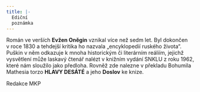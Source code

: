 ```yaml
---
title: |-
  Ediční
  poznámka
---
```


  

Román ve verších __Evžen Oněgin__ vznikal více než sedm let. Byl dokončen v roce 1830 a tehdejší kritika ho nazvala „encyklopedií ruského života“. Puškin v něm odkazuje k mnoha historickým či literárním reáliím, jejichž vysvětlení může laskavý čtenář nalézt v knižním vydání SNKLU z roku 1962, které nám sloužilo jako předloha. Rovněž zde nalezne v překladu Bohumila Mathesia torzo __HLAVY DESÁTÉ__ a jeho __Doslov__ ke knize.

  

Redakce MKP
